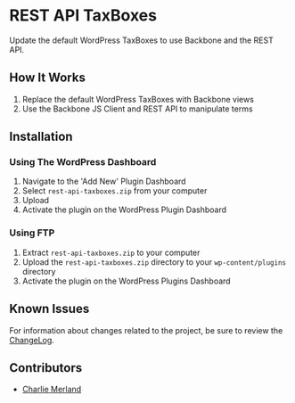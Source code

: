 # REST API TaxBoxes

Update the default WordPress TaxBoxes to use Backbone and the REST API.

## How It Works

1. Replace the default WordPress TaxBoxes with Backbone views
2. Use the Backbone JS Client and REST API to manipulate terms

## Installation

### Using The WordPress Dashboard

1. Navigate to the 'Add New' Plugin Dashboard
2. Select `rest-api-taxboxes.zip` from your computer
3. Upload
4. Activate the plugin on the WordPress Plugin Dashboard

### Using FTP

1. Extract `rest-api-taxboxes.zip` to your computer
2. Upload the `rest-api-taxboxes.zip` directory to your `wp-content/plugins` directory
3. Activate the plugin on the WordPress Plugins Dashboard

## Known Issues

For information about changes related to the project, be sure to review the [ChangeLog](https://github.com/talyes-in/rest-api-taxboxes/blob/master/ChangeLog.md).

## Contributors

* [Charlie Merland](https://talyes.in/)